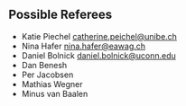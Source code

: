 ## Possible Referees

- Katie Piechel
catherine.peichel@unibe.ch
- Nina Hafer
nina.hafer@eawag.ch
- Daniel Bolnick
daniel.bolnick@uconn.edu
- Dan Benesh
- Per Jacobsen
- Mathias Wegner
- Minus van Baalen